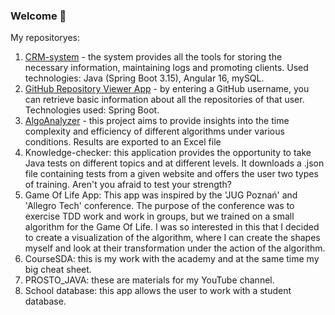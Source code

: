 ### Welсome 👋

My repositoryes:
1. [CRM-system](https://github.com/Igor-Shishkin/CRM-system) - the system provides all the tools for storing the necessary information, maintaining logs and promoting clients. Used technologies: Java (Spring Boot 3.15), Angular 16, mySQL.
2. [GitHub Repository Viewer App](https://github.com/Igor-Shishkin/GitHubRepositoryViewerApp) - by entering a GitHub username, you can retrieve basic information about all the repositories of that user. Technologies used: Spring Boot.
3. [AlgoAnalyzer](https://github.com/Igor-Shishkin/AlgoAnalyzer) - this project aims to provide insights into the time complexity and efficiency of different algorithms under various conditions. Results are exported to an Excel file
4. Knowledge-checker: this application provides the opportunity to take Java tests on different topics and at different levels. It downloads a .json file containing tests from a given website and offers the user two types of training. Aren't you afraid to test your strength?
5. Game Of Life App: This app was inspired by the 'JUG Poznań' and 'Allegro Tech' conference. The purpose of the conference was to exercise TDD work and work in groups, but we trained on a small algorithm for the Game Of Life. I was so interested in this that I decided to create a visualization of the algorithm, where I can create the shapes myself and look at their transformation under the action of the algorithm.
6. CourseSDA: this is my work with the academy and at the same time my big cheat sheet.
7. PROSTO_JAVA: these are materials for my YouTube channel.
8. School database: this app allows the user to work with a student database.
